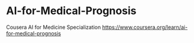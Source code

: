 # AI-for-Medical-Prognosis
Cousera AI for Medicine Specialization https://www.coursera.org/learn/ai-for-medical-prognosis
